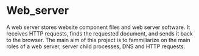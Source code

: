# Web_server

A web server stores website component files and web server software. It receives HTTP requests, finds the requested document, and sends it back to the browser. The main aim of this project is to fammiliarize on the main roles of a web server, server child processes, DNS and HTTP requests.

## 
